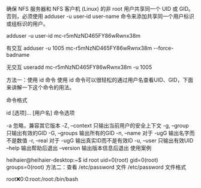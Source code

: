 确保 NFS 服务器和 NFS 客户机 (Linux) 的非 root 用户共享同一个 UID 或 GID。否则，必须使用 adduser -u user-id user-name 命令来添加共享同一个用户标识或组标识的用户。



adduser -u user-id mc-r5mNzND465FY86wRwnx38m


有交互
adduser -u 1005 mc-r5mNzND465FY86wRwnx38m --force-badname

无交互
useradd mc-r5mNzND465FY86wRwnx38m -u 1005




方法一：使用 id 命令
使用 id 命令可以很轻松的通过用户名查看UID、GID，下面来讲解一下这个命令的用法。

命令格式

id [选项]... [用户名]
命令选项

-a 忽略，兼容其它版本
-Z, –context 只输出当前用户的安全上下文
-g, –group 只输出有效的GID
-G, –groups 输出所有的GID
-n, –name 对于 -ugG 输出名字而不是数值
-r, –real 对于 -ugG 输出真实ID而不是有效ID
-u, –user 只输出有效UID
–help 输出帮助后退出
–version 输出版本信息后退出
使用案例

heihaier@heihaier-desktop:~$ id root
uid=0(root) gid=0(root) groups=0(root)
方法二：查看 /etc/password 文件
/etc/password 文件格式

root:x:0:0:root:/root:/bin/bash